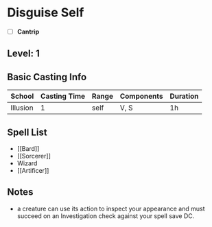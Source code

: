 # Disguise Self

- [ ] **Cantrip**
## Level: 1
## Basic Casting Info
| School   | Casting Time | Range | Components | Duration |
| -------- | ------------ | ----- | ---------- | -------- |
| Illusion | 1            | self  | V, S       | 1h       |
## Spell List
- [[Bard]]
- [[Sorcerer]]
- Wizard
- [[Artificer]]
## Notes
- a creature can use its action to inspect your appearance and must succeed on an Investigation check against your spell save DC.